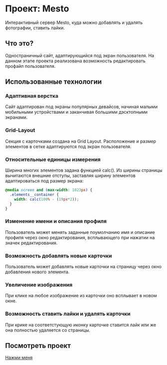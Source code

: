 # Проект: Mesto

Интерактивный сервер Mesto, куда можно добавлять и удалять фотографии, ставить лайки. 

## Что это?

Одностраничный сайт, адаптирующийся под экран пользователя. 
На данном этапе проекта реализована возможность редактировать профайл пользователя.

##  Использованные технологии

### Адаптивная верстка

Сайт адаптирован под экраны популярных девайсов, начиная малыми мобильными устройствами и заканчивая большими дэсктопными экранами. 

### Grid-Layout

Секция с карточками создана на Grid Layout. 
Расположение и размер элементов в сетке адаптируются под экран пользователя.

### Относительные единицы измерения

Ширина многих элементов задана функцией calc(). Из ширины страницы вычитаются внешние отступы, заставляя ширину элементов адаптироваться под размер экрана:

```css
@media screen and (max-width: 1023px) {
  .elements__container {
    width: calc(100% - (19px*2));
  }
}
```

### Изменение имени и описания профиля

Пользователь может менять заданные поумолчанию имя и описание профиля через окно редактирования, всплывающего при нажатии на значек редактирования.

### Возможность добавлять новые карточки

Пользователь может добавлять новые карточки на страницу через окно добавления нового элемента.

### Увеличение изображения

При клике на любое изображение из карточки оно всплывает в новом окне.

### Возможность ставить лайки и удалять карточки

При крике на соответстующую иконку карточке ставится лайк или же она полностью удаляется со страницы.

## Посмотреть проект

[Нажми меня](https://margof94.github.io/mesto/)